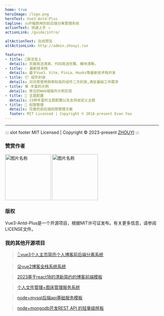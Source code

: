 ```yaml
---
home: true
heroImage: /logo.png
heroText: Vue3-Antd-Plus
tagline: 👍开箱即用的前后端分离管理系统
actionText: 快速上手 →
actionLink: /guide/intro/

altActionText: 在线预览
altActionLink: http://admin.zhouyi.run

features:
- title: 🧿简洁至上
  details: 页面简洁清爽、代码简洁优雅、模块清晰。
- title: 💡 最新技术栈
  details: 基于Vue3、Vite、Pinia、Hooks等最新技术栈开发
- title: 📦 组件封装
  details: 对日常使用频率较高的组件二次封装,满足基础工作需求
- title: 🛠️ 丰富的示例
  details: 常见的Web端插件示例实现
- title: 🔩 主题配置
  details: 15种丰富的主题配置以及支持自定义主题
- title: 🔑 权限管理
  details: 完善的前后端权限管理方案
  footer: MIT Licensed | Copyright © 2018-present Evan You
---
```


---

::: slot footer
MIT Licensed | Copyright © 2023-present [ZHOUYI](https://gitee.com/Z568_568)
:::





###  赞赏作者

 <img src="/img_7.png" width = "150" height = "150" alt="图片名称" align=center />
 <img src="/img_8.png" width = "150" height = "150" alt="图片名称" align=center />

### 版权

Vue3-Antd-Plus是一个开源项目，根据MIT许可证发布。有关更多信息，请参阅LICENSE文件。


### 我的其他开源项目

> [👆vue3个人主页简历个人博客前后端分离系统](https://gitee.com/Z568_568/ZHOUYI-Homepage.git)

>[😜vue2博客全栈系统系统](https://gitee.com/Z568_568/all-blog-sys.git)

>[2023基于react18的清新简约的博客前端模板](https://gitee.com/Z568_568/Zblog)

>[个人文件管理+图床管理服务系统](https://gitee.com/Z568_568/zy.files.sys.git)

>[node+mysql后端api基础服务模板](https://gitee.com/Z568_568/zy-express-sequelize-mysql)

>[node+mongodb开发REST API 的轻量级样板](https://gitee.com/Z568_568/node.mongodb)
